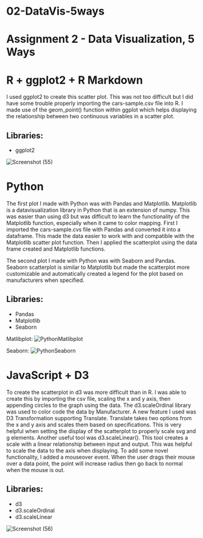 # 02-DataVis-5ways

Assignment 2 - Data Visualization, 5 Ways  
===
# R + ggplot2 + R Markdown
I used ggplot2 to create this scatter plot. This was not too difficult but I did have some trouble properly importing the cars-sample.csv file into R. I made use of the geom_point() function within ggplot which helps displaying the relationship between two continuous variables in a scatter plot.

## Libraries:
- ggplot2

![Screenshot (55)](https://user-images.githubusercontent.com/48228807/151817989-af94b289-eed9-494a-9e8e-ee6609f07232.png)

# Python 
The first plot I made with Python was with Pandas and Matplotlib. Matplotlib is a datavisualization library in Python that is an extension of numpy. This was easier than using d3 but was difficult to learn the functionality of the Matplotlib function, especially when it came to color mapping. First I imported the cars-sample.cvs file with Pandas and converted it into a dataframe. This made the data easier to work with and compatible with the Matplotlib scatter plot function. Then I applied the scatterplot using the data frame created and Matplotlib functions.

The second plot I made with Python was with Seaborn and Pandas. Seaborn scatterplot is similar to Matplotlib but made the scatterplot more customizable and automatically created a legend for the plot based on manufacturers when specified. 

## Libraries:
- Pandas
- Matplotlib
- Seaborn 

Matlibplot:
![PythonMatlibplot](https://user-images.githubusercontent.com/48228807/151818288-502f6f17-fc42-49b7-b2ea-c39cf86a1b7a.png)

Seaborn:
![PythonSeaborn](https://user-images.githubusercontent.com/48228807/151818406-47ef3c13-e169-447a-b151-ab2f894bce43.png)

# JavaScript + D3
To create the scatterplot in d3 was more difficult than in R. I was able to create this by importing the csv file, scaling the x and y axis, then appending circles to the graph using the data. The d3.scaleOrdinal library was used to color code the data by Manufacturer. 
A new feature I used was D3 Transformation supporting Translate. Translate takes two options from the x and y axis and scales them based on specifications. This is very helpful when setting the display of the scatterplot to properly scale svg and g elements. Another useful tool was d3.scaleLinear(). This tool creates a scale with a linear relationship between input and output. This was helpful to scale the data to the axis when displaying. 
To add some novel functionality, I added a mouseover event. When the user drags their mouse over a data point, the point will increase radius then go back to normal when the mouse is out. 

## Libraries:
- d3
- d3.scaleOrdinal
- d3.scaleLinear

![Screenshot (56)](https://user-images.githubusercontent.com/48228807/151818860-46e59a28-19c5-4bd3-88b5-5dae3316d09c.png)


